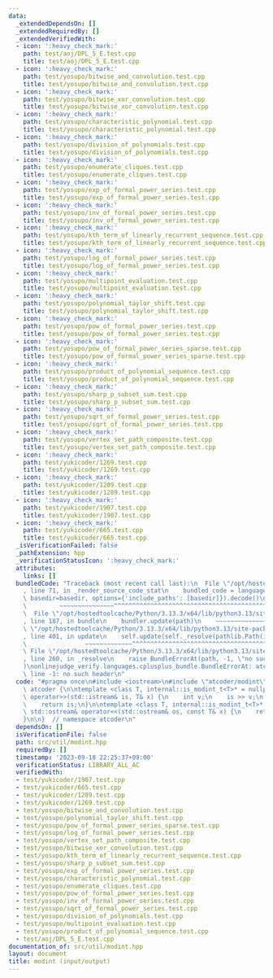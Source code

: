```yaml
---
data:
  _extendedDependsOn: []
  _extendedRequiredBy: []
  _extendedVerifiedWith:
  - icon: ':heavy_check_mark:'
    path: test/aoj/DPL_5_E.test.cpp
    title: test/aoj/DPL_5_E.test.cpp
  - icon: ':heavy_check_mark:'
    path: test/yosupo/bitwise_and_convolution.test.cpp
    title: test/yosupo/bitwise_and_convolution.test.cpp
  - icon: ':heavy_check_mark:'
    path: test/yosupo/bitwise_xor_convolution.test.cpp
    title: test/yosupo/bitwise_xor_convolution.test.cpp
  - icon: ':heavy_check_mark:'
    path: test/yosupo/characteristic_polynomial.test.cpp
    title: test/yosupo/characteristic_polynomial.test.cpp
  - icon: ':heavy_check_mark:'
    path: test/yosupo/division_of_polynomials.test.cpp
    title: test/yosupo/division_of_polynomials.test.cpp
  - icon: ':heavy_check_mark:'
    path: test/yosupo/enumerate_cliques.test.cpp
    title: test/yosupo/enumerate_cliques.test.cpp
  - icon: ':heavy_check_mark:'
    path: test/yosupo/exp_of_formal_power_series.test.cpp
    title: test/yosupo/exp_of_formal_power_series.test.cpp
  - icon: ':heavy_check_mark:'
    path: test/yosupo/inv_of_formal_power_series.test.cpp
    title: test/yosupo/inv_of_formal_power_series.test.cpp
  - icon: ':heavy_check_mark:'
    path: test/yosupo/kth_term_of_linearly_recurrent_sequence.test.cpp
    title: test/yosupo/kth_term_of_linearly_recurrent_sequence.test.cpp
  - icon: ':heavy_check_mark:'
    path: test/yosupo/log_of_formal_power_series.test.cpp
    title: test/yosupo/log_of_formal_power_series.test.cpp
  - icon: ':heavy_check_mark:'
    path: test/yosupo/multipoint_evaluation.test.cpp
    title: test/yosupo/multipoint_evaluation.test.cpp
  - icon: ':heavy_check_mark:'
    path: test/yosupo/polynomial_taylor_shift.test.cpp
    title: test/yosupo/polynomial_taylor_shift.test.cpp
  - icon: ':heavy_check_mark:'
    path: test/yosupo/pow_of_formal_power_series.test.cpp
    title: test/yosupo/pow_of_formal_power_series.test.cpp
  - icon: ':heavy_check_mark:'
    path: test/yosupo/pow_of_formal_power_series_sparse.test.cpp
    title: test/yosupo/pow_of_formal_power_series_sparse.test.cpp
  - icon: ':heavy_check_mark:'
    path: test/yosupo/product_of_polynomial_sequence.test.cpp
    title: test/yosupo/product_of_polynomial_sequence.test.cpp
  - icon: ':heavy_check_mark:'
    path: test/yosupo/sharp_p_subset_sum.test.cpp
    title: test/yosupo/sharp_p_subset_sum.test.cpp
  - icon: ':heavy_check_mark:'
    path: test/yosupo/sqrt_of_formal_power_series.test.cpp
    title: test/yosupo/sqrt_of_formal_power_series.test.cpp
  - icon: ':heavy_check_mark:'
    path: test/yosupo/vertex_set_path_composite.test.cpp
    title: test/yosupo/vertex_set_path_composite.test.cpp
  - icon: ':heavy_check_mark:'
    path: test/yukicoder/1269.test.cpp
    title: test/yukicoder/1269.test.cpp
  - icon: ':heavy_check_mark:'
    path: test/yukicoder/1289.test.cpp
    title: test/yukicoder/1289.test.cpp
  - icon: ':heavy_check_mark:'
    path: test/yukicoder/1907.test.cpp
    title: test/yukicoder/1907.test.cpp
  - icon: ':heavy_check_mark:'
    path: test/yukicoder/665.test.cpp
    title: test/yukicoder/665.test.cpp
  _isVerificationFailed: false
  _pathExtension: hpp
  _verificationStatusIcon: ':heavy_check_mark:'
  attributes:
    links: []
  bundledCode: "Traceback (most recent call last):\n  File \"/opt/hostedtoolcache/Python/3.13.3/x64/lib/python3.13/site-packages/onlinejudge_verify/documentation/build.py\"\
    , line 71, in _render_source_code_stat\n    bundled_code = language.bundle(stat.path,\
    \ basedir=basedir, options={'include_paths': [basedir]}).decode()\n          \
    \         ~~~~~~~~~~~~~~~^^^^^^^^^^^^^^^^^^^^^^^^^^^^^^^^^^^^^^^^^^^^^^^^^^^^^^^^^^^^^^^^^^\n\
    \  File \"/opt/hostedtoolcache/Python/3.13.3/x64/lib/python3.13/site-packages/onlinejudge_verify/languages/cplusplus.py\"\
    , line 187, in bundle\n    bundler.update(path)\n    ~~~~~~~~~~~~~~^^^^^^\n  File\
    \ \"/opt/hostedtoolcache/Python/3.13.3/x64/lib/python3.13/site-packages/onlinejudge_verify/languages/cplusplus_bundle.py\"\
    , line 401, in update\n    self.update(self._resolve(pathlib.Path(included), included_from=path))\n\
    \                ~~~~~~~~~~~~~^^^^^^^^^^^^^^^^^^^^^^^^^^^^^^^^^^^^^^^^^^^^\n \
    \ File \"/opt/hostedtoolcache/Python/3.13.3/x64/lib/python3.13/site-packages/onlinejudge_verify/languages/cplusplus_bundle.py\"\
    , line 260, in _resolve\n    raise BundleErrorAt(path, -1, \"no such header\"\
    )\nonlinejudge_verify.languages.cplusplus_bundle.BundleErrorAt: atcoder/modint:\
    \ line -1: no such header\n"
  code: "#pragma once\n#include <iostream>\n#include \"atcoder/modint\"\n\nnamespace\
    \ atcoder {\n\ntemplate <class T, internal::is_modint_t<T>* = nullptr> std::istream&\
    \ operator>>(std::istream& is, T& x) {\n    int v;\n    is >> v;\n    x = T::raw(v);\n\
    \    return is;\n}\n\ntemplate <class T, internal::is_modint_t<T>* = nullptr>\
    \ std::ostream& operator<<(std::ostream& os, const T& x) {\n    return os << x.val();\n\
    }\n\n}  // namespace atcoder\n"
  dependsOn: []
  isVerificationFile: false
  path: src/util/modint.hpp
  requiredBy: []
  timestamp: '2023-09-18 22:25:37+09:00'
  verificationStatus: LIBRARY_ALL_AC
  verifiedWith:
  - test/yukicoder/1907.test.cpp
  - test/yukicoder/665.test.cpp
  - test/yukicoder/1289.test.cpp
  - test/yukicoder/1269.test.cpp
  - test/yosupo/bitwise_and_convolution.test.cpp
  - test/yosupo/polynomial_taylor_shift.test.cpp
  - test/yosupo/pow_of_formal_power_series_sparse.test.cpp
  - test/yosupo/log_of_formal_power_series.test.cpp
  - test/yosupo/vertex_set_path_composite.test.cpp
  - test/yosupo/bitwise_xor_convolution.test.cpp
  - test/yosupo/kth_term_of_linearly_recurrent_sequence.test.cpp
  - test/yosupo/sharp_p_subset_sum.test.cpp
  - test/yosupo/exp_of_formal_power_series.test.cpp
  - test/yosupo/characteristic_polynomial.test.cpp
  - test/yosupo/enumerate_cliques.test.cpp
  - test/yosupo/pow_of_formal_power_series.test.cpp
  - test/yosupo/inv_of_formal_power_series.test.cpp
  - test/yosupo/sqrt_of_formal_power_series.test.cpp
  - test/yosupo/division_of_polynomials.test.cpp
  - test/yosupo/multipoint_evaluation.test.cpp
  - test/yosupo/product_of_polynomial_sequence.test.cpp
  - test/aoj/DPL_5_E.test.cpp
documentation_of: src/util/modint.hpp
layout: document
title: modint (input/output)
---
```

